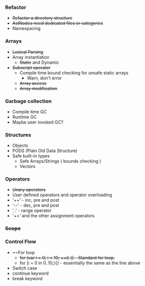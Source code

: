 ### Refactor
  - ~~Refactor a directory structure~~
  - ~~AstNodes need dedicated files or categories~~
  - Namespacing

### Arrays
  - ~~Lexical Parsing~~
  - Array instantiation 
    + ~~Static~~ and Dynamic
  - ~~Subscript operator~~
    + Compile time bound checking for unsafe static arrays
        - Warn, don't error
    + ~~Array access~~
    + ~~Array modification~~

### Garbage collection
  - Compile time GC
  - Runtime GC
  - Maybe user invoked GC?

### Structures
  - Objects
  - PODS (Plain Old Data Structure)
  - Safe built-in types
    + Safe Arrays/Strings ( bounds checking )
    + Vectors

### Operators
  - ~~Unary operators~~
  - User defined operators and operator overloading
  - '++' - inc, pre and post
  - '--' - dec, pre and post
  - '..' - range operator
  - '+=' and the other assignment operators

### ~~Scope~~

### Control Flow
  - ~~For loop
    + ~~for (var i = 0; i < 10; ++i) {}   - Standard for loop.~~
    + for (i = 0 in 0..10;){}  - essentially the same as the line above
  - Switch case
  - continue keyword
  - break keyword
  
